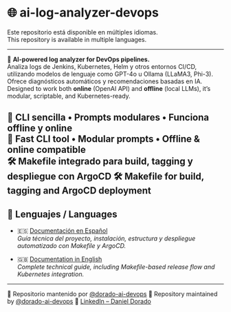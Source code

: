 # 🌐 ai-log-analyzer-devops

Este repositorio está disponible en múltiples idiomas.  
This repository is available in multiple languages.

---

🧠 **AI-powered log analyzer for DevOps pipelines.**  
Analiza logs de Jenkins, Kubernetes, Helm y otros entornos CI/CD, utilizando modelos de lenguaje como GPT-4o u Ollama (LLaMA3, Phi-3). Ofrece diagnósticos automáticos y recomendaciones basadas en IA.  
Designed to work both **online** (OpenAI API) and **offline** (local LLMs), it’s modular, scriptable, and Kubernetes-ready.

🚀 CLI sencilla • Prompts modulares • Funciona offline y online  
🚀 Fast CLI tool • Modular prompts • Offline & online compatible  
🛠️ Makefile integrado para build, tagging y despliegue con ArgoCD
🛠️ Makefile for build, tagging and ArgoCD deployment
---

## 📘 Lenguajes / Languages

- 🇪🇸 [Documentación en Español](./README_ES.md)  
  _Guía técnica del proyecto, instalación, estructura y despliegue automatizado con Makefile y ArgoCD._

- 🇬🇧 [Documentation in English](./README_ENG.md)  
  _Complete technical guide, including Makefile-based release flow and Kubernetes integration._

---

📁 Repositorio mantenido por [@dorado-ai-devops](https://github.com/dorado-ai-devops)
📁 Repository maintained by [@dorado-ai-devops](https://github.com/dorado-ai-devops)
🔗 [LinkedIn – Daniel Dorado](https://www.linkedin.com/in/doradodaniel/)
